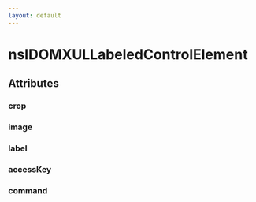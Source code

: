 ```yaml
---
layout: default
---
```


# nsIDOMXULLabeledControlElement #

## Attributes ##

### crop ###

### image ###

### label ###

### accessKey ###

### command ###
